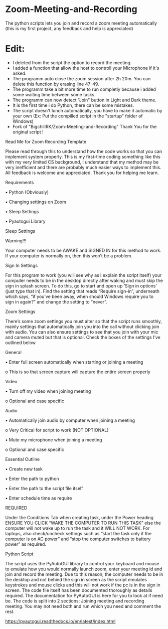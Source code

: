 # Zoom-Meeting-and-Recording
The python scripts lets you join and record a zoom meeting automatically (this is my first project, any feedback and help is appreciated)

  # Edit: 
   - I deleted from the script the option to record the meeting.
   - I added a function that allow the host to controll your Microphone if it's asked.
   - The programm auto close the zoom session after 2h 20m. You can delete this function by erasing line 47-49.
   - The programm take a bit more time to run completly because i added some waiting time between some tasks.
   - The programm can now detect "Join" button in Light and Dark theme.
   - It is the first time i do Python, there can be some mistakes.
   - The script doesn't lunch automatically, you have to make it automatic by your own (Ex: Put the compilled script in the "startup" folder of Windows)
   - Fork of "BigchillRK/Zoom-Meeting-and-Recording" Thank You for the original script !

Read Me for Zoom Recording Template
					

Please read through this to understand how the code works so that you can implement system properly. This is my first-time coding something like this with my very limited CS background, I understand that my method may be very inefficient and there are probably much easier ways to implement this. All feedback is welcome and appreciated. Thank you for helping me learn.

Requirements

•	Python (Obviously)

•	Changing settings on Zoom

•	Sleep Settings

•	Pyautogui Library

Sleep Settings

Warning!!!

Your computer needs to be AWAKE and SIGNED IN for this method to work. If your computer is normally on, then this won’t be a problem.

Sign In Settings


For this program to work (you will see why as I explain the script itself) your computer needs to be in the desktop directly after waking and must skip the sign in splash screen. To do this, go to start and open up ‘Sign in options’ (just type that in). Find the setting that reads “Require sign-in”, underneath which says, “if you’ve been away, when should Windows require you to sign in again?” and change the setting to “never”. 

Zoom Settings

There’s some zoom settings you must alter so that the script runs smoothly, mainly settings that automatically join you into the call without clicking join with audio. You can also ensure settings to see that you join with your mic and camera muted but that is optional. Check the boxes of the settings I’ve outlined below


General 

•	Enter full screen automatically when starting or joining a meeting 

  o	This is so that screen capture will capture the entire screen properly

Video 

•	Turn off my video when joining meeting

  o	Optional and case specific
  
Audio

•	Automatically join audio by computer when joining a meeting

  o	Very Critical for script to work (NOT OPTIONAL)
  
•	Mute my microphone when joining a meeting

  o	Optional and case specific


Essential Outline

•	Create new task

•	Enter the path to python 

•	Enter the path to the script file itself

•	Enter schedule time as require

REQUIRED

Under the Conditions Tab when creating task, under the Power heading ENSURE YOU CLICK “WAKE THE COMPUTER TO RUN THIS TASK” else the computer will not wake up to run the task and it WILL NOT WORK. For laptops, also check/uncheck settings such as “start the task only if the computer is on AC power” and “stop the computer switches to battery power” as required. 


Python Script

The script uses the PyAutoGUI library to control your keyboard and mouse to emulate how you would normally launch zoom, enter your meeting id and join and record the meeting. Due to this reason, the computer needs to be in the desktop and not behind the sign in screen as the script emulates keystrokes and mouse clicks and this will not work if the pc is in the sign in screen. The code file itself has been documented thoroughly as details required. The documentation for PyAutoGUI is here for you to look at if need be. The code is split into 2 sections: Joining meeting and recording meeting. You may not need both and run which you need and comment the rest. 

https://pyautogui.readthedocs.io/en/latest/index.html
